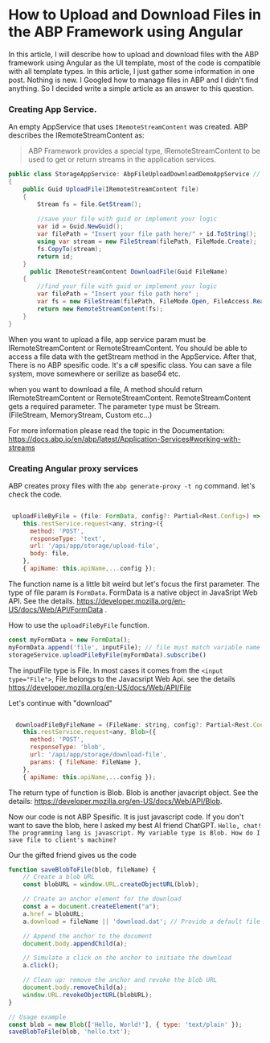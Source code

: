 # How to Upload and Download Files in the ABP Framework using Angular
In this article, I will describe how to upload and download files with the ABP framework using Angular as the UI template, most of the code is compatible with all template types. In this article, I just gather some information in one post. Nothing is new. I Googled how to manage files in ABP and I didn't find anything. So I decided write a simple article as an answer to this question. 

### Creating App Service.

An empty AppService that uses `IRemoteStreamContent` was created. ABP describes the IRemoteStreamContent as:

> ABP Framework provides a special type, IRemoteStreamContent to be used to get or return streams in the application services.

```csharp
public class StorageAppService: AbpFileUploadDownloadDemoAppService // <- a inherited from ApplicationService. `ProjectName`+'AppService'.
{
    public Guid UploadFile(IRemoteStreamContent file)
    {
        Stream fs = file.GetStream();
        
        //save your file with guid or implement your logic
        var id = Guid.NewGuid();
        var filePath = "Insert your file path here/" + id.ToString();
        using var stream = new FileStream(filePath, FileMode.Create);   
        fs.CopyTo(stream);
        return id;
    }
      public IRemoteStreamContent DownloadFile(Guid FileName)
    {
        //find your file with guid or implement your logic 
        var filePath = "Insert your file path here" ;
        var fs = new FileStream(filePath, FileMode.Open, FileAccess.Read);
        return new RemoteStreamContent(fs);
    }
}
```

When you want to upload a file, app service param must be IRemoteStreamContent or RemoteStreamContent. You should be able to access a file data with the getStream method in the AppService. After that, There is no ABP spesific code. It's a c# spesific class. You can save a file system, move somewhere or serilize as base64 etc. 

when you want to download a file, A method should return IRemoteStreamContent or RemoteStreamContent. 
RemoteStreamContent gets a required parameter. The parameter type must be Stream. (FileStream, MemoryStream, Custom etc...)

For more information please read the topic in the Documentation: https://docs.abp.io/en/abp/latest/Application-Services#working-with-streams

### Creating Angular proxy services

ABP creates proxy files with the `abp generate-proxy -t ng` command. let's check the code.

```javascript

 uploadFileByFile = (file: FormData, config?: Partial<Rest.Config>) =>
    this.restService.request<any, string>({
      method: 'POST',
      responseType: 'text',
      url: '/api/app/storage/upload-file',
      body: file,
    },
    { apiName: this.apiName,...config });

```
The function name is a little bit weird but let's focus the first parameter. The type of file param is `FormData`. FormData is a native object in JavaSript Web API. See the details. https://developer.mozilla.org/en-US/docs/Web/API/FormData . 

How to use the `uploadFileByFile` function.

```javascript
const myFormData = new FormData();
myFormData.append('file', inputFile); // file must match variable name in AppService
storageService.uploadFileByFile(myFormData).subscribe()
```
The inputFile type is File. In most cases it comes from the `<input type="File">`, File belongs to the Javacsript Web Api. see the details https://developer.mozilla.org/en-US/docs/Web/API/File


Let's continue with "download"

```javascript

  downloadFileByFileName = (FileName: string, config?: Partial<Rest.Config>) =>
    this.restService.request<any, Blob>({
      method: 'POST',
      responseType: 'blob',
      url: '/api/app/storage/download-file',
      params: { fileName: FileName },
    },
    { apiName: this.apiName,...config });

```

The return type of function is Blob. Blob is another javacript object. See the details: https://developer.mozilla.org/en-US/docs/Web/API/Blob.

Now our code is not ABP Spesific. It is just javascript code. If you don't want to save the blob, here I asked my best AI friend ChatGPT. `Hello, chat! The programming lang is javascript. My variable type is Blob. How do I save file to client's machine?`   

Our the gifted friend gives us the code
```javascript
function saveBlobToFile(blob, fileName) {
    // Create a blob URL
    const blobURL = window.URL.createObjectURL(blob);

    // Create an anchor element for the download
    const a = document.createElement("a");
    a.href = blobURL;
    a.download = fileName || 'download.dat'; // Provide a default file name if none is provided

    // Append the anchor to the document
    document.body.appendChild(a);

    // Simulate a click on the anchor to initiate the download
    a.click();

    // Clean up: remove the anchor and revoke the blob URL
    document.body.removeChild(a);
    window.URL.revokeObjectURL(blobURL);
}

// Usage example
const blob = new Blob(['Hello, World!'], { type: 'text/plain' });
saveBlobToFile(blob, 'hello.txt');
``` 

